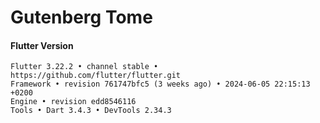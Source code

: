 # Gutenberg Tome

#### Flutter Version

```
Flutter 3.22.2 • channel stable • https://github.com/flutter/flutter.git
Framework • revision 761747bfc5 (3 weeks ago) • 2024-06-05 22:15:13 +0200
Engine • revision edd8546116
Tools • Dart 3.4.3 • DevTools 2.34.3
```

